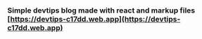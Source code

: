### Simple devtips blog made with react and markup files [https://devtips-c17dd.web.app](https://devtips-c17dd.web.app)
